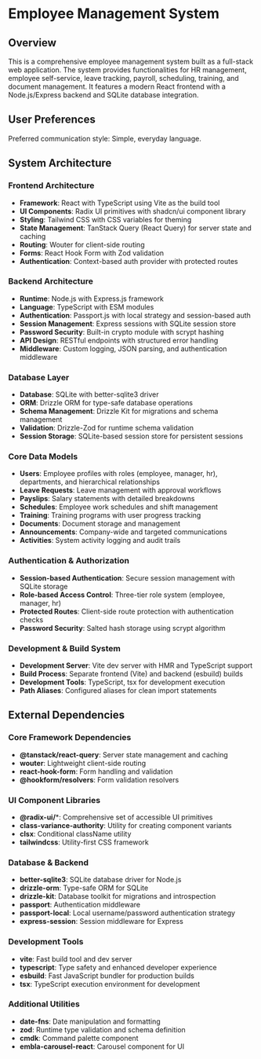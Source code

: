 # Employee Management System

## Overview

This is a comprehensive employee management system built as a full-stack web application. The system provides functionalities for HR management, employee self-service, leave tracking, payroll, scheduling, training, and document management. It features a modern React frontend with a Node.js/Express backend and SQLite database integration.

## User Preferences

Preferred communication style: Simple, everyday language.

## System Architecture

### Frontend Architecture
- **Framework**: React with TypeScript using Vite as the build tool
- **UI Components**: Radix UI primitives with shadcn/ui component library
- **Styling**: Tailwind CSS with CSS variables for theming
- **State Management**: TanStack Query (React Query) for server state and caching
- **Routing**: Wouter for client-side routing
- **Forms**: React Hook Form with Zod validation
- **Authentication**: Context-based auth provider with protected routes

### Backend Architecture
- **Runtime**: Node.js with Express.js framework
- **Language**: TypeScript with ESM modules
- **Authentication**: Passport.js with local strategy and session-based auth
- **Session Management**: Express sessions with SQLite session store
- **Password Security**: Built-in crypto module with scrypt hashing
- **API Design**: RESTful endpoints with structured error handling
- **Middleware**: Custom logging, JSON parsing, and authentication middleware

### Database Layer
- **Database**: SQLite with better-sqlite3 driver
- **ORM**: Drizzle ORM for type-safe database operations
- **Schema Management**: Drizzle Kit for migrations and schema management
- **Validation**: Drizzle-Zod for runtime schema validation
- **Session Storage**: SQLite-based session store for persistent sessions

### Core Data Models
- **Users**: Employee profiles with roles (employee, manager, hr), departments, and hierarchical relationships
- **Leave Requests**: Leave management with approval workflows
- **Payslips**: Salary statements with detailed breakdowns
- **Schedules**: Employee work schedules and shift management
- **Training**: Training programs with user progress tracking
- **Documents**: Document storage and management
- **Announcements**: Company-wide and targeted communications
- **Activities**: System activity logging and audit trails

### Authentication & Authorization
- **Session-based Authentication**: Secure session management with SQLite storage
- **Role-based Access Control**: Three-tier role system (employee, manager, hr)
- **Protected Routes**: Client-side route protection with authentication checks
- **Password Security**: Salted hash storage using scrypt algorithm

### Development & Build System
- **Development Server**: Vite dev server with HMR and TypeScript support
- **Build Process**: Separate frontend (Vite) and backend (esbuild) builds
- **Development Tools**: TypeScript, tsx for development execution
- **Path Aliases**: Configured aliases for clean import statements

## External Dependencies

### Core Framework Dependencies
- **@tanstack/react-query**: Server state management and caching
- **wouter**: Lightweight client-side routing
- **react-hook-form**: Form handling and validation
- **@hookform/resolvers**: Form validation resolvers

### UI Component Libraries
- **@radix-ui/***: Comprehensive set of accessible UI primitives
- **class-variance-authority**: Utility for creating component variants
- **clsx**: Conditional className utility
- **tailwindcss**: Utility-first CSS framework

### Database & Backend
- **better-sqlite3**: SQLite database driver for Node.js
- **drizzle-orm**: Type-safe ORM for SQLite
- **drizzle-kit**: Database toolkit for migrations and introspection
- **passport**: Authentication middleware
- **passport-local**: Local username/password authentication strategy
- **express-session**: Session middleware for Express

### Development Tools
- **vite**: Fast build tool and dev server
- **typescript**: Type safety and enhanced developer experience
- **esbuild**: Fast JavaScript bundler for production builds
- **tsx**: TypeScript execution environment for development

### Additional Utilities
- **date-fns**: Date manipulation and formatting
- **zod**: Runtime type validation and schema definition
- **cmdk**: Command palette component
- **embla-carousel-react**: Carousel component for UI